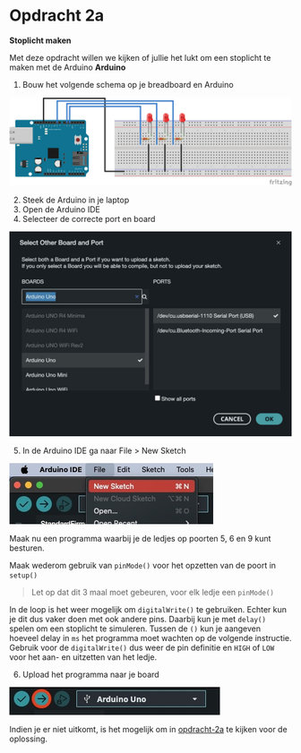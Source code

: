 # Opdracht 2a
**Stoplicht maken**

Met deze opdracht willen we kijken of jullie het lukt om een stoplicht te maken met de Arduino
**Arduino**
1. Bouw het volgende schema op je breadboard en Arduino

![opdracht-2a](./opdracht-2a.svg)

2. Steek de Arduino in je laptop
3. Open de Arduino IDE
4. Selecteer de correcte port en board

![new-sketch](../images/port-board-selection.jpeg)

5. In de Arduino IDE ga naar File > New Sketch

![example-selection](../images/new-sketch.jpeg)

Maak nu een programma waarbij je de ledjes op poorten 5, 6 en 9 kunt besturen.

Maak wederom gebruik van `pinMode()` voor het opzetten van de poort in `setup()`

> Let op dat dit 3 maal moet gebeuren, voor elk ledje een `pinMode()`

In de loop is het weer mogelijk om `digitalWrite()` te gebruiken. Echter kun je dit dus vaker doen met ook andere pins. Daarbij kun je met `delay()` spelen om een stoplicht te simuleren. Tussen de `()` kun je aangeven hoeveel delay in `ms` het programma moet wachten op de volgende instructie. Gebruik voor de `digitalWrite()` dus weer de pin definitie en `HIGH` of `LOW` voor het aan- en uitzetten van het ledje.

6. Upload het programma naar je board

![upload-program](../images/upload-program.jpeg)

Indien je er niet uitkomt, is het mogelijk om in [opdracht-2a](./opdracht-2a.ino) te kijken voor de oplossing.